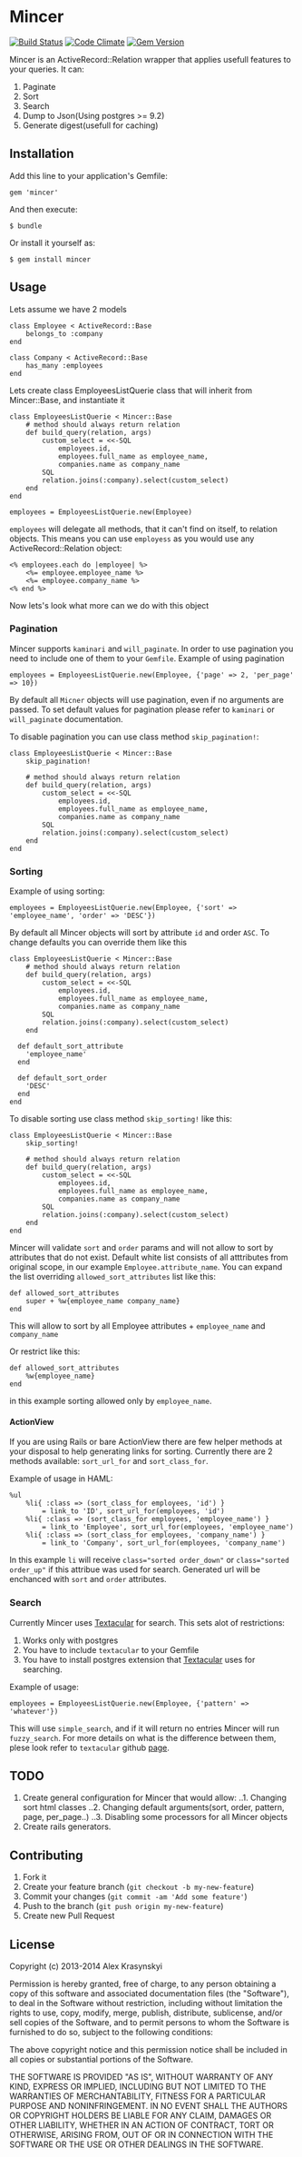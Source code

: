 # Mincer
[![Build Status](https://travis-ci.org/spilin/mincer.png)](https://travis-ci.org/spilin/mincer)
[![Code Climate](https://codeclimate.com/repos/52b775836956801ba7000bdb/badges/ec5d5862e4b89d10695c/gpa.png)](https://codeclimate.com/repos/52b775836956801ba7000bdb/feed)
[![Gem Version](https://badge.fury.io/rb/mincer.png)](http://badge.fury.io/rb/mincer)

Mincer is an ActiveRecord::Relation wrapper that applies usefull features to your queries. It can:

1. Paginate
2. Sort
3. Search
4. Dump to Json(Using postgres >= 9.2)
5. Generate digest(usefull for caching)


## Installation

Add this line to your application's Gemfile:

    gem 'mincer'

And then execute:

    $ bundle

Or install it yourself as:

    $ gem install mincer

## Usage
Lets assume we have 2 models

    class Employee < ActiveRecord::Base
        belongs_to :company
    end
    
    class Company < ActiveRecord::Base
        has_many :employees
    end
    
Lets create class EmployeesListQuerie class that will inherit from Mincer::Base, and instantiate it

    class EmployeesListQuerie < Mincer::Base
        # method should always return relation
        def build_query(relation, args)
            custom_select = <<-SQL
                employees.id, 
                employees.full_name as employee_name, 
                companies.name as company_name
            SQL
            relation.joins(:company).select(custom_select)
        end
    end
    
    employees = EmployeesListQuerie.new(Employee)

`employees` will delegate all methods, that it can't find on itself, to relation objects. This means you can use
`employess` as you would use any ActiveRecord::Relation object:

    <% employees.each do |employee| %>
        <%= employee.employee_name %>
        <%= employee.company_name %>
    <% end %>
    


Now lets's look what more can we do with this object

### Pagination
Mincer supports `kaminari` and `will_paginate`. In order to use pagination you need to include one of them 
to your `Gemfile`. Example of using pagination

    employees = EmployeesListQuerie.new(Employee, {'page' => 2, 'per_page' => 10})
    
By default all `Micner` objects will use pagination, even if no arguments are passed. To set default values for pagination please refer to `kaminari` or `will_paginate` documentation.

To disable pagination you can use class method `skip_pagination!`:

    class EmployeesListQuerie < Mincer::Base
        skip_pagination!
        
        # method should always return relation
        def build_query(relation, args)
            custom_select = <<-SQL
                employees.id, 
                employees.full_name as employee_name, 
                companies.name as company_name
            SQL
            relation.joins(:company).select(custom_select)
        end
    end

### Sorting

Example of using sorting:

    employees = EmployeesListQuerie.new(Employee, {'sort' => 'employee_name', 'order' => 'DESC'})
    
By default all Mincer objects will sort by attribute `id` and order `ASC`. To change defaults you can override 
them like this

    class EmployeesListQuerie < Mincer::Base
        # method should always return relation
        def build_query(relation, args)
            custom_select = <<-SQL
                employees.id, 
                employees.full_name as employee_name, 
                companies.name as company_name
            SQL
            relation.joins(:company).select(custom_select)
        end
        
      def default_sort_attribute
        'employee_name'
      end

      def default_sort_order
        'DESC'
      end
    end    
    
To disable sorting use class method `skip_sorting!` like this:

    class EmployeesListQuerie < Mincer::Base
        skip_sorting!
        
        # method should always return relation
        def build_query(relation, args)
            custom_select = <<-SQL
                employees.id, 
                employees.full_name as employee_name, 
                companies.name as company_name
            SQL
            relation.joins(:company).select(custom_select)
        end
    end

Mincer will validate `sort` and `order` params and will not allow to sort by attributes that do not exist.
Default white list consists of all atttributes from original scope, in our example `Employee.attribute_name`.
You can expand the list overriding `allowed_sort_attributes` list like this:

    def allowed_sort_attributes
        super + %w{employee_name company_name}
    end
This will allow to sort by all Employee attributes + `employee_name` and `company_name`

Or restrict like this:

    def allowed_sort_attributes
        %w{employee_name}
    end
in this example sorting allowed only by `employee_name`.

#### ActionView

If you are using Rails or bare ActionView there are few helper methods at your disposal to help generating links
for sorting. Currently there are 2 methods available: `sort_url_for` and `sort_class_for`.

Example of usage in HAML:
    
    %ul
        %li{ :class => (sort_class_for employees, 'id') }
            = link_to 'ID', sort_url_for(employees, 'id')
        %li{ :class => (sort_class_for employees, 'employee_name') }
            = link_to 'Employee', sort_url_for(employees, 'employee_name')
        %li{ :class => (sort_class_for employees, 'company_name') }
            = link_to 'Company', sort_url_for(employees, 'company_name')
      
In this example `li` will receive `class="sorted order_down"` or `class="sorted order_up"` if this attribue was used for search.
Generated url will be enchanced with `sort` and `order` attributes.

### Search

Currently Mincer uses [Textacular](https://github.com/textacular/textacular) for search. This sets alot of restrictions: 
1. Works only with postgres
2. You have to include `textacular` to your Gemfile
3. You have to install postgres extension that [Textacular](https://github.com/textacular/textacular) uses for searching.

Example of usage:

    employees = EmployeesListQuerie.new(Employee, {'pattern' => 'whatever'})

This will use `simple_search`, and if it will return no entries Mincer will run `fuzzy_search`. For more details on what
is the difference between them, plese look refer to `textacular` github [page](https://github.com/textacular/textacular).



          
    





## TODO
1. Create general configuration for Mincer that would allow:
..1. Changing sort html classes
..2. Changing default arguments(sort, order, pattern, page, per_page..)
..3. Disabling some processors for all Mincer objects
2. Create rails generators.


## Contributing

1. Fork it
2. Create your feature branch (`git checkout -b my-new-feature`)
3. Commit your changes (`git commit -am 'Add some feature'`)
4. Push to the branch (`git push origin my-new-feature`)
5. Create new Pull Request

## License

Copyright (c) 2013-2014 Alex Krasynskyi

Permission is hereby granted, free of charge, to any person obtaining
a copy of this software and associated documentation files (the
"Software"), to deal in the Software without restriction, including
without limitation the rights to use, copy, modify, merge, publish,
distribute, sublicense, and/or sell copies of the Software, and to
permit persons to whom the Software is furnished to do so, subject to
the following conditions:

The above copyright notice and this permission notice shall be
included in all copies or substantial portions of the Software.

THE SOFTWARE IS PROVIDED "AS IS", WITHOUT WARRANTY OF ANY KIND,
EXPRESS OR IMPLIED, INCLUDING BUT NOT LIMITED TO THE WARRANTIES OF
MERCHANTABILITY, FITNESS FOR A PARTICULAR PURPOSE AND
NONINFRINGEMENT. IN NO EVENT SHALL THE AUTHORS OR COPYRIGHT HOLDERS BE
LIABLE FOR ANY CLAIM, DAMAGES OR OTHER LIABILITY, WHETHER IN AN ACTION
OF CONTRACT, TORT OR OTHERWISE, ARISING FROM, OUT OF OR IN CONNECTION
WITH THE SOFTWARE OR THE USE OR OTHER DEALINGS IN THE SOFTWARE.
